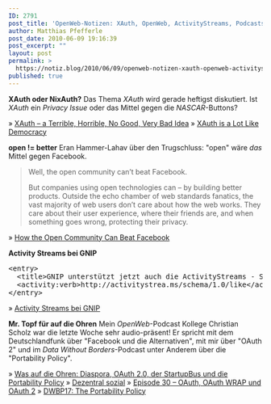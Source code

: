```yaml
---
ID: 2791
post_title: 'OpenWeb-Notizen: XAuth, OpenWeb, ActivityStreams, Podcasts'
author: Matthias Pfefferle
post_date: 2010-06-09 19:16:39
post_excerpt: ""
layout: post
permalink: >
  https://notiz.blog/2010/06/09/openweb-notizen-xauth-openweb-activitystreams-podcasts/
published: true
---
```

<strong>XAuth oder NixAuth?</strong>
Das Thema <em>XAuth</em> wird gerade heftigst diskutiert. Ist <em>XAuth</em> ein <em>Privacy Issue</em> oder das Mittel gegen die <em>NASCAR</em>-Buttons?

&raquo; <a href="http://hueniverse.com/2010/06/xauth-a-terrible-horrible-no-good-very-bad-idea/" rel="bookmark">XAuth – a Terrible, Horrible, No Good, Very Bad Idea</a>
&raquo; <a href="http://www.abstractioneer.org/2010/06/xauth-is-lot-like-democracy.html" rel="bookmark">XAuth is a Lot Like Democracy</a>

<strong>open != better</strong>
Eran Hammer-Lahav über den Trugschluss: "open" wäre <em>das</em> Mittel gegen Facebook.

<blockquote>Well, the open community can’t beat Facebook.

But companies using open technologies can – by building better products. Outside the echo chamber of web standards fanatics, the vast majority of web users don’t care about how the web works. They care about their user experience, where their friends are, and when something goes wrong, protecting their privacy.</blockquote>

&raquo; <a href="http://hueniverse.com/2010/06/how-the-open-community-can-beat-facebook/">How the Open Community Can Beat Facebook</a>

<strong>Activity Streams bei GNIP</strong>
<pre>&lt;entry&gt;
  &lt;title&gt;GNIP unterstützt jetzt auch die ActivityStreams - Syntax.&lt;/title&gt;
  &lt;activity:verb&gt;http://activitystrea.ms/schema/1.0/like&lt;/activity:verb&gt;
&lt;/entry&gt;</pre>

&raquo; <a href="http://blog.gnip.com/activity-streams/" rel="bookmark">Activity Streams bei GNIP</a>

<strong>Mr. Topf für auf die Ohren</strong>
Mein <em>OpenWeb</em>-Podcast Kollege Christian Scholz war die letzte Woche sehr audio-präsent! Er spricht mit dem Deutschlandfunk über "Facebook und die Alternativen", mit mir über "OAuth 2" und im <em>Data Without Borders</em>-Podcast unter Anderem über die "Portability Policy".

&raquo; <a href="http://mrtopf.de/blog/podcast/was-auf-die-ohren-diaspora-oauth-20-der-startupbus-und-die-portability-policy/" rel="bookmark">Was auf die Ohren: Diaspora, OAuth 2.0, der StartupBus und die Portability Policy</a>
&raquo; <a href="http://www.dradio.de/dlf/sendungen/computer/1197460/" rel="bookmark">Dezentral sozial</a>
&raquo; <a href="http://blog.openwebpodcast.de/355/owp30/" rel="bookmark">Episode 30 – OAuth, OAuth WRAP und OAuth 2</a>
&raquo; <a href="http://datawithoutborders.net/dwbp17/" rel="bookmark">DWBP17: The Portability Policy</a>